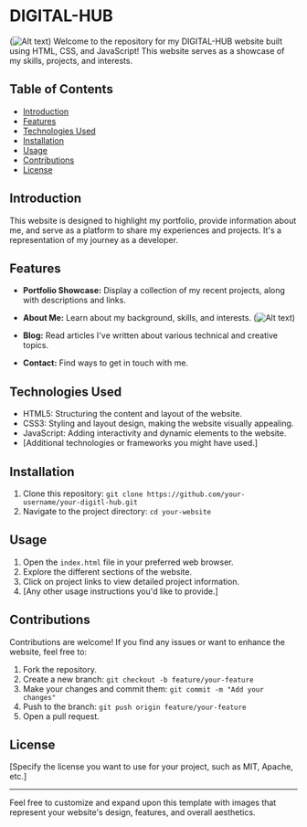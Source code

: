 # DIGITAL-HUB
(![Alt text](./assets/git-img/image-4.png))
Welcome to the repository for my DIGITAL-HUB website built using HTML, CSS, and JavaScript! This website serves as a showcase of my skills, projects, and interests.
## Table of Contents
- [Introduction](#introduction)
- [Features](#features)
- [Technologies Used](#technologies-used)
- [Installation](#installation)
- [Usage](#usage)
- [Contributions](#contributions)
- [License](#license)
## Introduction
This website is designed to highlight my portfolio, provide information about me, and serve as a platform to share my experiences and projects. It's a representation of my journey as a developer.

## Features

- **Portfolio Showcase:** Display a collection of my recent projects, along with descriptions and links.
- **About Me:** Learn about my background, skills, and interests.
(![Alt text](./assets/git-img/image-7.png))

- **Blog:** Read articles I've written about various technical and creative topics.
- **Contact:** Find ways to get in touch with me.

## Technologies Used

- HTML5: Structuring the content and layout of the website.
- CSS3: Styling and layout design, making the website visually appealing.
- JavaScript: Adding interactivity and dynamic elements to the website.
- [Additional technologies or frameworks you might have used.]

## Installation

1. Clone this repository: `git clone https://github.com/your-username/your-digitl-hub.git`
2. Navigate to the project directory: `cd your-website`

## Usage

1. Open the `index.html` file in your preferred web browser.
2. Explore the different sections of the website.
3. Click on project links to view detailed project information.
4. [Any other usage instructions you'd like to provide.]

## Contributions

Contributions are welcome! If you find any issues or want to enhance the website, feel free to:

1. Fork the repository.
2. Create a new branch: `git checkout -b feature/your-feature`
3. Make your changes and commit them: `git commit -m "Add your changes"`
4. Push to the branch: `git push origin feature/your-feature`
5. Open a pull request.

## License

[Specify the license you want to use for your project, such as MIT, Apache, etc.]

---
Feel free to customize and expand upon this template with images that represent your website's design, features, and overall aesthetics.
